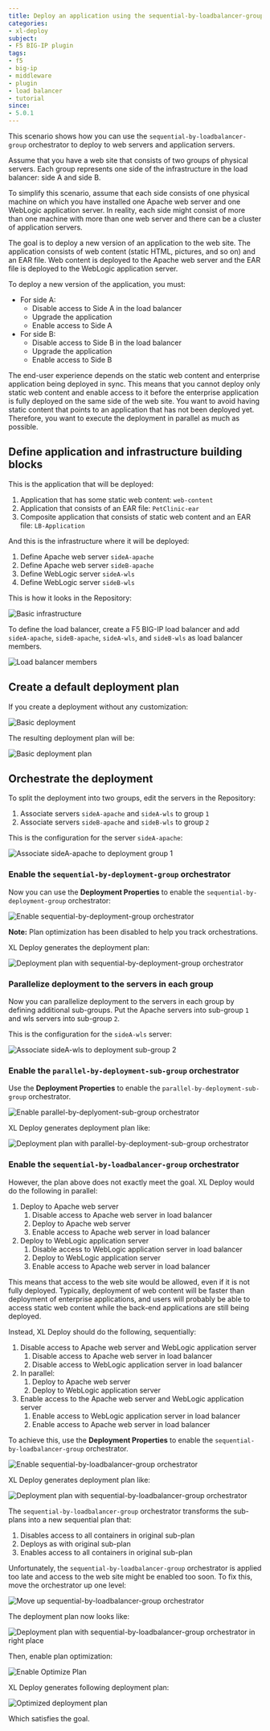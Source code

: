 ```yaml
---
title: Deploy an application using the sequential-by-loadbalancer-group orchestrator
categories:
- xl-deploy
subject:
- F5 BIG-IP plugin
tags:
- f5
- big-ip
- middleware
- plugin
- load balancer
- tutorial
since:
- 5.0.1
---
```


This scenario shows how you can use the `sequential-by-loadbalancer-group` orchestrator to deploy to web servers and application servers.

Assume that you have a web site that consists of two groups of physical servers. Each group represents one side of the infrastructure in the load balancer: side A and side B.

To simplify this scenario, assume that each side consists of one physical machine on which you have installed one Apache web server and one WebLogic application server. In reality, each side might consist of more than one machine with more than one web server and there can be a cluster of application servers.

The goal is to deploy a new version of an application to the web site. The application consists of web content (static HTML, pictures, and so on) and an EAR file. Web content is deployed to the Apache web server and the EAR file is deployed to the WebLogic application server.

To deploy a new version of the application, you must:

* For side A:
	* Disable access to Side A in the load balancer
	* Upgrade the application 
	* Enable access to Side A
* For side B:
	* Disable access to Side B in the load balancer
	* Upgrade the application 
	* Enable access to Side B

The end-user experience depends on the static web content and enterprise application being deployed in sync. This means that you cannot deploy only static web content and enable access to it before the enterprise application is fully deployed on the same side of the web site. You want to avoid having static content that points to an application that has not been deployed yet. Therefore, you want to execute the deployment in parallel as much as possible.

## Define application and infrastructure building blocks

This is the application that will be deployed:

1. Application that has some static web content: `web-content`
2. Application that consists of an EAR file: `PetClinic-ear`
3. Composite application that consists of static web content and an EAR file: `LB-Application`

And this is the infrastructure where it will be deployed:

1. Define Apache web server `sideA-apache`
2. Define Apache web server `sideB-apache`
3. Define WebLogic server `sideA-wls`
4. Define WebLogic server `sideB-wls`

This is how it looks in the Repository:

![Basic infrastructure](images/deploy-using-sequential-by-loadbalancer-orchestrator/basic_infrastructure.png)

To define the load balancer, create a F5 BIG-IP load balancer and add `sideA-apache`, `sideB-apache`, `sideA-wls`, and `sideB-wls` as load balancer members.

![Load balancer members](images/deploy-using-sequential-by-loadbalancer-orchestrator/load_balancer_members.png)

## Create a default deployment plan

If you create a deployment without any customization:

![Basic deployment](images/deploy-using-sequential-by-loadbalancer-orchestrator/deployment_1.png)

The resulting deployment plan will be:

![Basic deployment plan](images/deploy-using-sequential-by-loadbalancer-orchestrator/deployment_plan_basic.png)

## Orchestrate the deployment

To split the deployment into two groups, edit the servers in the Repository:

1. Associate servers `sideA-apache` and `sideA-wls` to group `1`
2. Associate servers `sideB-apache` and `sideB-wls` to group `2`

This is the configuration for the server `sideA-apache`:

![Associate sideA-apache to deployment group 1](images/deploy-using-sequential-by-loadbalancer-orchestrator/deployment_group_1.png)

### Enable the `sequential-by-deployment-group` orchestrator

Now you can use the **Deployment Properties** to enable the `sequential-by-deployment-group` orchestrator:

![Enable sequential-by-deployment-group orchestrator](images/deploy-using-sequential-by-loadbalancer-orchestrator/deployment_options_1.png)

**Note:** Plan optimization has been disabled to help you track orchestrations.

XL Deploy generates the deployment plan:

![Deployment plan with sequential-by-deployment-group orchestrator](images/deploy-using-sequential-by-loadbalancer-orchestrator/deployment_plan_sequential_by_group.png)

### Parallelize deployment to the servers in each group

Now you can parallelize deployment to the servers in each group by defining additional sub-groups. Put the Apache servers into sub-group `1` and wls servers into sub-group `2`.

This is the configuration for the `sideA-wls` server:

![Associate sideA-wls to deployment sub-group 2](images/deploy-using-sequential-by-loadbalancer-orchestrator/deployment_sub_group_2.png)

### Enable the `parallel-by-deployment-sub-group` orchestrator

Use the **Deployment Properties** to enable the `parallel-by-deployment-sub-group` orchestrator.

![Enable parallel-by-deplyoment-sub-group orchestrator](images/deploy-using-sequential-by-loadbalancer-orchestrator/deployment_options_2.png)

XL Deploy generates deployment plan like:

![Deployment plan with parallel-by-deployment-sub-group orchestrator](images/deploy-using-sequential-by-loadbalancer-orchestrator/deployment_plan_parallel_by_sub_group.png)

### Enable the `sequential-by-loadbalancer-group` orchestrator

However, the plan above does not exactly meet the goal. XL Deploy would do the following in parallel:

1. Deploy to Apache web server
	1. Disable access to Apache web server in load balancer
	1. Deploy to Apache web server
	1. Enable access to Apache web server in load balancer
1. Deploy to WebLogic application server
	1. Disable access to WebLogic application server in load balancer
	1. Deploy to WebLogic application server
	1. Enable access to Apache web server in load balancer

This means that access to the web site would be allowed, even if it is not fully deployed. Typically, deployment of web content will be faster than deployment of enterprise applications, and users will probably be able to access static web content while the back-end applications are still being deployed.

Instead, XL Deploy should do the following, sequentially:

1. Disable access to Apache web server and WebLogic application server
	1. Disable access to Apache web server in load balancer
	1. Disable access to WebLogic application server in load balancer
1. In parallel:
	1. Deploy to Apache web server
	1. Deploy to WebLogic application server
1. Enable access to the Apache web server and WebLogic application server
	1. Enable access to WebLogic application server in load balancer
	1. Enable access to Apache web server in load balancer

To achieve this, use the **Deployment Properties** to enable the `sequential-by-loadbalancer-group` orchestrator.

![Enable sequential-by-loadbalancer-group orchestrator](images/deploy-using-sequential-by-loadbalancer-orchestrator/deployment_options_3.png)

XL Deploy generates deployment plan like:

![Deployment plan with sequential-by-loadbalancer-group orchestrator](images/deploy-using-sequential-by-loadbalancer-orchestrator/deployment_plan_nonfinal.png)

The `sequential-by-loadbalancer-group` orchestrator transforms the sub-plans into a new sequential plan that:

1. Disables access to all containers in original sub-plan
2. Deploys as with original sub-plan
3. Enables access to all containers in original sub-plan

Unfortunately, the `sequential-by-loadbalancer-group` orchestrator is applied too late and access to the web site might be enabled too soon. To fix this, move the orchestrator up one level:

![Move up sequential-by-loadbalancer-group orchestrator](images/deploy-using-sequential-by-loadbalancer-orchestrator/deployment_options_4.png)

The deployment plan now looks like:

![Deployment plan with sequential-by-loadbalancer-group orchestrator in right place](images/deploy-using-sequential-by-loadbalancer-orchestrator/deployment_plan_final.png)

Then, enable plan optimization:

![Enable `Optimize Plan`](images/deploy-using-sequential-by-loadbalancer-orchestrator/deployment_options_5.png)

XL Deploy generates following deployment plan:

![Optimized deployment plan](images/deploy-using-sequential-by-loadbalancer-orchestrator/deployment_plan_final_optimized.png)

Which satisfies the goal.
